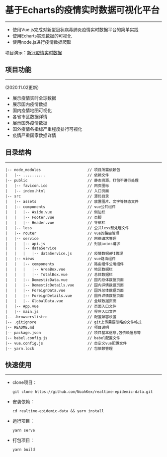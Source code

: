 # 基于Echarts的疫情实时数据可视化平台
---
+ 使用Vue.js完成对新型冠状病毒肺炎疫情实时数据平台的简单实践
+ 使用Echarts实现数据的可视化
+ 使用node.js进行疫情数据爬取

项目演示：[新冠疫情实时数据](http://47.100.36.240:8080/)

## 项目功能
---
(2020.11.02更新)
+ 展示疫情实时全球数据
+ 展示国内疫情数据
+ 国内疫情地图可视化
+ 各省市区数据详情
+ 展示国外疫情数据
+ 国外疫情各指标严重程度排行可视化
+ 疫情严重国家数据详情

## 目录结构
---
```
|-- node_modules                     // 项目所需依赖包
|   |-- ..........                   // 依赖文件
|-- public                           // 静态资源，打包不进行处理
|   |-- favicon.ico                  // 网页图标
|   |-- index.html                   // 入口页面
|-- src                              // 源码目录
|   |-- assets                       // 放置图片、文字等静态文件
|   |-- components                   // vue公共组件
|   |   |-- Aside.vue                // 侧边栏
|   |   |-- Footer.vue               // 页脚
|   |   |-- Header.vue               // 导航栏
|   |-- less                         // 公共less预处理文件
|   |-- router                       // vue的路由管理
|   |-- service                      // 网络请求管理
|   |   |-- api.js                   // 封装axios请求
|   |   |-- dataService              
|   |   |   |-- dataService.js       // 疫情数据API管理
|   |-- views                        // vue路由组件
|   |   |-- components               // 路由组件公用组件
|   |   |   |-- AreaBox.vue          // 地区数据栏
|   |   |   |-- TotalBox.vue         // 总体数据栏
|   |   |-- DomesticData.vue         // 国内总体数据页面
|   |   |-- DomesticDetails.vue      // 国内详情数据页面
|   |   |-- ForeignData.vue          // 国外总体数据页面
|   |   |-- ForeignDetails.vue       // 国外详情数据页面
|   |   |-- GlobalData.vue           // 全球数据页面
|   |-- App.vue                      // 页面入口文件
|   |-- main.js                      // 程序入口文件
|-- .browserslistrc                  // 配置兼容设置
|-- .gitignore                       // git上传需要忽略的文件格式
|-- README.md                        // 项目说明
|-- package.json                     // 项目基本信息,包依赖信息等
|-- babel.config.js                  // babel配置文件
|-- vue.config.js                    // 自定义vue配置文件
|-- yarn.lock                        // 包依赖管理
```

## 快速使用
---

+ clone项目：
  ```
  git clone https://github.com/NoahKex/realtime-epidemic-data.git
  ```
+ 安装依赖：
  ```
  cd realtime-epidemic-data && yarn install
  ```
+ 运行项目：
  ```
  yarn serve
  ```
+ 打包项目：
  ```
  yarn build
  ```
